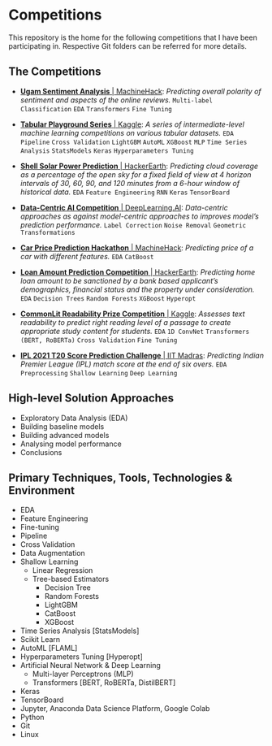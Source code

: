 # Competitions

This repository is the home for the following competitions that I have been participating in. Respective Git folders can be referred for more details.

## The Competitions

- [**Ugam Sentiment Analysis** | MachineHack](https://github.com/PradipKumarDas/Competitions/tree/main/Ugam_Sentiment_Analysis_MachineHack "Ugam Sentiment Analysis | MachineHack"):
*Predicting overall polarity of sentiment and aspects of the online reviews.* `Multi-label Classification` `EDA` `Transformers` `Fine Tuning`

- [**Tabular Playground Series** | Kaggle](https://github.com/PradipKumarDas/Competitions/tree/main/Tabular_Playground_Series_Kaggle/):
*A series of intermediate-level machine learning competitions on various tabular datasets.* `EDA` `Pipeline` `Cross Validation` `LightGBM` `AutoML` `XGBoost` `MLP` `Time Series Analysis` `StatsModels` `Keras` `Hyperparameters Tuning`

- [**Shell Solar Power Prediction** | HackerEarth](https://github.com/PradipKumarDas/Competitions/tree/main/Shell_Solar_Power_Prediction_Challenge_HackerEarth):
*Predicting cloud coverage as a percentage of the open sky for a fixed field of view at 4 horizon intervals of 30, 60, 90, and 120 minutes from a 6-hour window of historical data.* `EDA` `Feature Engineering` `RNN` `Keras` `TensorBoard`

- [**Data-Centric AI Competition** | DeepLearning.AI](https://github.com/PradipKumarDas/Competitions/tree/main/Data-Centric_AI_Competition_DeepLearning.AI):
*Data-centric approaches as against model-centric approaches to improves model’s prediction performance.* `Label Correction` `Noise Removal` `Geometric Transformations`

- [**Car Price Prediction Hackathon** | MachineHack](https://github.com/PradipKumarDas/Competitions/tree/main/Car_Price_Prediction_MachineHack):
*Predicting price of a car with different features.* `EDA` `CatBoost`

- [**Loan Amount Prediction Competition** | HackerEarth](https://github.com/PradipKumarDas/Competitions/tree/main/Loan_Sanction_Amount_Prediction):
*Predicting home loan amount to be sanctioned by a bank based applicant’s demographics, financial status and the property under consideration.* `EDA` `Decision Trees` `Random Forests` `XGBoost` `Hyperopt`

- [**CommonLit Readability Prize Competition** | Kaggle](https://github.com/PradipKumarDas/Competitions/tree/main/CommonLit_Readability_Competition_Kaggle):
*Assesses text readability to predict right reading level of a passage to create appropriate study content for students.*  `EDA` `1D ConvNet` `Transformers (BERT, RoBERTa)` `Cross Validation` `Fine Tuning`

- [**IPL 2021 T20 Score Prediction Challenge** | IIT Madras](https://github.com/PradipKumarDas/Competitions/tree/main/IPL_2021_Cricket_Hackathon_IIT_Madras):
*Predicting Indian Premier League (IPL) match score at the end of six overs.* `EDA` `Preprocessing` `Shallow Learning` `Deep Learning`

## High-level Solution Approaches
- Exploratory Data Analysis (EDA)
- Building baseline models
- Building advanced models
- Analysing model performance
- Conclusions

## Primary Techniques, Tools, Technologies & Environment
- EDA
- Feature Engineering
- Fine-tuning
- Pipeline
- Cross Validation
- Data Augmentation
- Shallow Learning
	- Linear Regression
	- Tree-based Estimators
		- Decision Tree
		- Random Forests
		- LightGBM
		- CatBoost
		- XGBoost
- Time Series Analysis [StatsModels]
- Scikit Learn
- AutoML [FLAML]
- Hyperparameters Tuning [Hyperopt]
- Artificial Neural Network & Deep Learning
	- Multi-layer Perceptrons (MLP)
	- Transformers [BERT, RoBERTa, DistilBERT]
- Keras
- TensorBoard
- Jupyter, Anaconda Data Science Platform, Google Colab
- Python
- Git
- Linux
